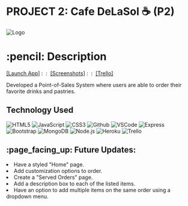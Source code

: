 # PROJECT 2: Cafe DeLaSol :coffee: (P2)

![Logo](/images/Logo.png)

<h1 align ="center">
<h1>:pencil: Description</h1>
<a href="https://pos-system-web-gh.herokuapp.com/">[Launch App]<a> :&nbsp :&nbsp
<a href="https://imgur.com/a/ENqjtnL">[Screenshots]</a>  :&nbsp :&nbsp
<a href="https://trello.com/b/l4iqfeFl/project-2">[Trello]</a>
<p>Developed a Point-of-Sales System where users are able to order their favorite drinks and pastries.</p>



<h2>Technology Used</h2>

![HTML5](https://img.shields.io/badge/-HTML5-333?style=flat&logo=html5)
![JavaScript](https://img.shields.io/badge/-JavaScript-333?style=flat&logo=javascript) 
![CSS3](https://img.shields.io/badge/-CSS-333?style=flat&logo=css3)
![Github](https://img.shields.io/badge/-GitHub-333?style=flat&logo=github)
![VSCode](https://img.shields.io/badge/-VS_Code-333?style=flat&logo=visualstudio)
![Express](https://img.shields.io/badge/-Express-333?style=flat&logo=express)
![Bootstrap](https://img.shields.io/badge/-Bootstrap-333?style=flat&logo=bootstrap)
![MongoDB](https://img.shields.io/badge/-MongoDB-333?style=flat&logo=mongoDB)
![Node.js](https://img.shields.io/badge/-Node.js-333?style=flat&logo=node.js)
![Heroku](https://img.shields.io/badge/-Heroku-333?style=flat&logo=heroku)
![Trello](https://img.shields.io/badge/-Trello-333?style=flat&logo=trello)

<h2>:page_facing_up: Future Updates:</h2>
<li>Have a styled "Home" page.</li>
<li>Add customization options to order.</li>
<li>Create a "Served Orders" page.</li>
<li>Add a description box to each of the listed items.</li>
<li>Have an option to add multiple items on the same order using a dropdown menu.</li>
